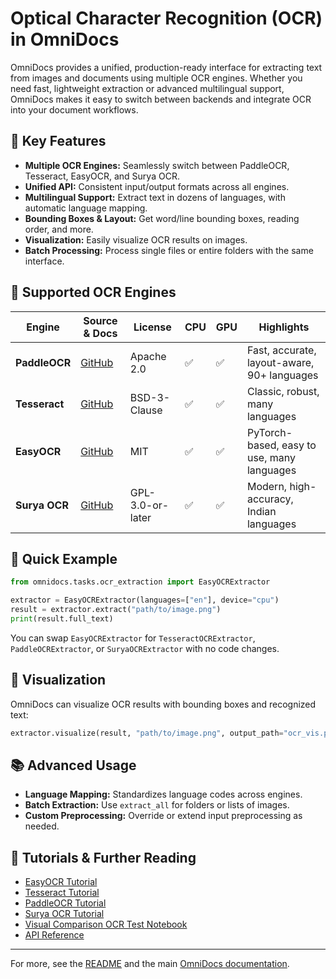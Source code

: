 
# Optical Character Recognition (OCR) in OmniDocs

OmniDocs provides a unified, production-ready interface for extracting text from images and documents using multiple OCR engines. Whether you need fast, lightweight extraction or advanced multilingual support, OmniDocs makes it easy to switch between backends and integrate OCR into your document workflows.

## 🚀 Key Features

- **Multiple OCR Engines:** Seamlessly switch between PaddleOCR, Tesseract, EasyOCR, and Surya OCR.
- **Unified API:** Consistent input/output formats across all engines.
- **Multilingual Support:** Extract text in dozens of languages, with automatic language mapping.
- **Bounding Boxes & Layout:** Get word/line bounding boxes, reading order, and more.
- **Visualization:** Easily visualize OCR results on images.
- **Batch Processing:** Process single files or entire folders with the same interface.

## 🧩 Supported OCR Engines

| Engine      | Source & Docs | License | CPU | GPU | Highlights |
|-------------|--------------|---------|-----|-----|------------|
| **PaddleOCR** | [GitHub](https://github.com/PaddlePaddle/PaddleOCR) | Apache 2.0 | ✅ | ✅ | Fast, accurate, layout-aware, 90+ languages |
| **Tesseract** | [GitHub](https://github.com/tesseract-ocr/tesseract) | BSD-3-Clause | ✅ | ✅ | Classic, robust, many languages |
| **EasyOCR** | [GitHub](https://github.com/JaidedAI/EasyOCR) | MIT | ✅ | ✅ | PyTorch-based, easy to use, many languages |
| **Surya OCR** | [GitHub](https://github.com/VikParuchuri/surya) | GPL-3.0-or-later | ✅ | ✅ | Modern, high-accuracy, Indian languages |

## 📝 Quick Example

```python
from omnidocs.tasks.ocr_extraction import EasyOCRExtractor

extractor = EasyOCRExtractor(languages=["en"], device="cpu")
result = extractor.extract("path/to/image.png")
print(result.full_text)
```

You can swap `EasyOCRExtractor` for `TesseractOCRExtractor`, `PaddleOCRExtractor`, or `SuryaOCRExtractor` with no code changes.

## 🎨 Visualization

OmniDocs can visualize OCR results with bounding boxes and recognized text:

```python
extractor.visualize(result, "path/to/image.png", output_path="ocr_vis.png", show_text=True)
```

## 📚 Advanced Usage

- **Language Mapping:** Standardizes language codes across engines.
- **Batch Extraction:** Use `extract_all` for folders or lists of images.
- **Custom Preprocessing:** Override or extend input preprocessing as needed.

## 📖 Tutorials & Further Reading

- [EasyOCR Tutorial](tutorials/easyocr.ipynb)
- [Tesseract Tutorial](tutorials/tesseract.ipynb)
- [PaddleOCR Tutorial](tutorials/paddle.ipynb)
- [Surya OCR Tutorial](tutorials/surya.ipynb)
- [Visual Comparison OCR Test Notebook](../../getting_started/ocr_test.ipynb)
- [API Reference](../../api_reference/overview.md)

---
For more, see the [README](../../../README.md) and the main [OmniDocs documentation](../../index.md).
